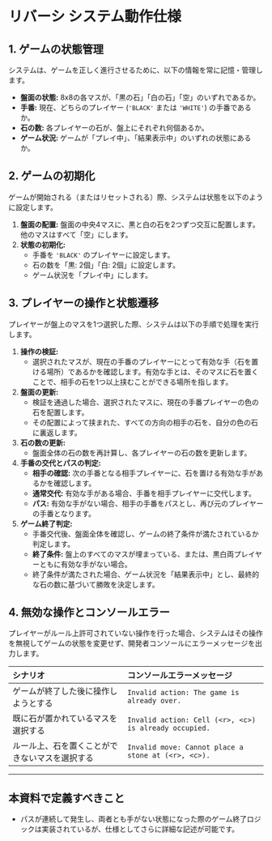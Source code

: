# リバーシ システム動作仕様

## 1. ゲームの状態管理
システムは、ゲームを正しく進行させるために、以下の情報を常に記憶・管理します。

- **盤面の状態:** 8x8の各マスが、「黒の石」「白の石」「空」のいずれであるか。
- **手番:** 現在、どちらのプレイヤー (`'BLACK'` または `'WHITE'`) の手番であるか。
- **石の数:** 各プレイヤーの石が、盤上にそれぞれ何個あるか。
- **ゲーム状況:** ゲームが「プレイ中」、「結果表示中」のいずれの状態にあるか。

## 2. ゲームの初期化
ゲームが開始される（またはリセットされる）際、システムは状態を以下のように設定します。

1.  **盤面の配置:** 盤面の中央4マスに、黒と白の石を2つずつ交互に配置します。他のマスはすべて「空」にします。
2.  **状態の初期化:**
    -   手番を `'BLACK'` のプレイヤーに設定します。
    -   石の数を「黒: 2個」「白: 2個」に設定します。
    -   ゲーム状況を「プレイ中」にします。

## 3. プレイヤーの操作と状態遷移
プレイヤーが盤上のマスを1つ選択した際、システムは以下の手順で処理を実行します。

1.  **操作の検証:**
    -   選択されたマスが、現在の手番のプレイヤーにとって有効な手（石を置ける場所）であるかを確認します。有効な手とは、そのマスに石を置くことで、相手の石を1つ以上挟むことができる場所を指します。
2.  **盤面の更新:**
    -   検証を通過した場合、選択されたマスに、現在の手番プレイヤーの色の石を配置します。
    -   その配置によって挟まれた、すべての方向の相手の石を、自分の色の石に裏返します。
3.  **石の数の更新:**
    -   盤面全体の石の数を再計算し、各プレイヤーの石の数を更新します。
4.  **手番の交代とパスの判定:**
    -   **相手の確認:** 次の手番となる相手プレイヤーに、石を置ける有効な手があるかを確認します。
    -   **通常交代:** 有効な手がある場合、手番を相手プレイヤーに交代します。
    -   **パス:** 有効な手がない場合、相手の手番をパスとし、再び元のプレイヤーの手番となります。
5.  **ゲーム終了判定:**
    -   手番交代後、盤面全体を確認し、ゲームの終了条件が満たされているか判定します。
    -   **終了条件:** 盤上のすべてのマスが埋まっている、または、黒白両プレイヤーともに有効な手がない場合。
    -   終了条件が満たされた場合、ゲーム状況を「結果表示中」とし、最終的な石の数に基づいて勝敗を決定します。

## 4. 無効な操作とコンソールエラー
プレイヤーがルール上許可されていない操作を行った場合、システムはその操作を無視してゲームの状態を変更せず、開発者コンソールにエラーメッセージを出力します。

| シナリオ | コンソールエラーメッセージ |
| :--- | :--- |
| ゲームが終了した後に操作しようとする | `Invalid action: The game is already over.` |
| 既に石が置かれているマスを選択する | `Invalid action: Cell (<r>, <c>) is already occupied.` |
| ルール上、石を置くことができないマスを選択する | `Invalid move: Cannot place a stone at (<r>, <c>).` |

---
## 本資料で定義すべきこと
- パスが連続して発生し、両者とも手がない状態になった際のゲーム終了ロジックは実装されているが、仕様としてさらに詳細な記述が可能です。
